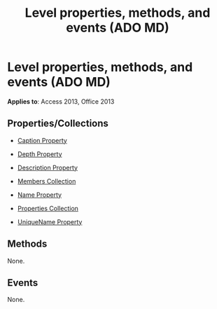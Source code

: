 ﻿---
title: Level properties, methods, and events (ADO MD)
TOCTitle: Properties, Methods, and Events
ms:assetid: 68fd04d9-f0e7-4425-7388-802337a6c1da
ms:mtpsurl: https://msdn.microsoft.com/library/JJ249413(v=office.15)
ms:contentKeyID: 48545401
ms.date: 09/18/2015
mtps_version: v=office.15
---

# Level properties, methods, and events (ADO MD)


**Applies to**: Access 2013, Office 2013

## Properties/Collections

- [Caption Property](caption-property-ado-md.md)

- [Depth Property](depth-property-ado-md.md)

- [Description Property](description-property-ado-md.md)

- [Members Collection](members-collection-ado-md.md)

- [Name Property](name-property-ado-md.md)

- [Properties Collection](properties-collection-ado.md)

- [UniqueName Property](uniquename-property-ado-md.md)

## Methods

None.

## Events

None.

